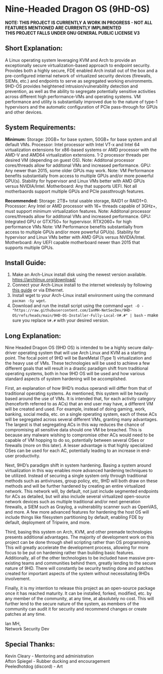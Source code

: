 # Nine-Headed Dragon OS (9HD-OS)

**NOTE: THIS PROJECT IS CURRENTLY A WORK IN PROGRESS - NOT ALL FEATURES MENTIONED ARE CURRENTLY IMPLIMENTED**  
**THIS PROJECT FALLS UNDER GNU GENERAL PUBLIC LICENSE V3**

## Short Explanation:
A Linux operating system leveraging KVM and Arch to provide an exceptionally secure virtualization-based approach to endpoint security. Provides both a highly secure, FDE enabled Arch install out of the box and a pre-configured internal network of virtualized security devices (firewalls, SIEMs, etc.) and endpoints to serve as segregated working environments. 9HD-OS provides heightened intrusion/vulnerability detection and prevention, as well as the ability to segregate potentially sensitive activities across different high performance-VMs and operating systems. VM performance and utility is substantially improved due to the nature of type-1 hypervisors and the automatic configuration of PCIe pass-through for GPUs and other devices.

## System Requirements:
**Minimum:**
Storage: 20GB+ for base system, 50GB+ for base system and all default VMs.
Processor: Intel processor with Intel VT-x and Intel 64 virtualization extensions for x86-based systems or AMD processor with the AMD-V and AMD64 virtualization extensions. 1-2 processor threads per desired VM (depending on guest OS).
    Note: Additonal processor cores/threads allow for additonal VMs and increased performance.
GPU: Any newer than 2015, some older GPUs may work.
    Note: VM Performance benefits substantially from access to multiple GPUs and/or more powerful GPU(s). Stability for hypervisor and Linux VMs better with AMD GPUs versus NVIDIA/Intel.
Motherboard: Any that supports UEFI. Not all motherbaords support multiple GPUs and PCIe passthrough features.

**Recommended:**
Storage: 2TB+ total usable storage, RAID1 or RAID1+0.
Processor: Any Intel or AMD processor with 16+ threads capable of 3GHz+, must support minimum virtualization features.
    Note: Additonal processor cores/threads allow for additonal VMs and increased performance.
GPU: Integrated GPU or GTX750+ for hypervisor. RTX2060+ for high performance VMs
    Note: VM Performance benefits substantially from access to multiple GPUs and/or more powerful GPU(s). Stability for hypervisor and Linux VMs better with AMD GPUs versus NVIDIA/Intel.
Motherboard: Any UEFI capable motherboard newer than 2015 that supports multiple GPUs.

## Install Guide:
1. Make an Arch-Linux install disk using the newest version available. https://archlinux.org/download/  
2. Connect your Arch-Linux install to the internet wirelessly by following [this guide](https://wiki.archlinux.org/title/Network_configuration) or via Ethernet.  
3. Install wget to your Arch-Linux install environment using the command `pacman -Sy wget`.  
4. Download and run the install script using the command `wget -O - "https://raw.githubusercontent.com/IanMH-NetSecDev/9HD-OS/refs/heads/main/9HD-OS-Installer-Fully-Local-V#.#" | bash` - make sure you replace `V#.#` with your desired version.  

## Long Explanation:
Nine Headed Dragon OS (9HD OS) is intended to be a highly secure daily-driver operating system that will use Arch Linux and KVM as a starting point. The focal point of 9HD will be BareMetal (Type 1) virtualization and the heavy use of VMs. These technologies will be used to achieve a few different goals that will result in a drastic paradigm shift from traditional operating systems, both in how 9HD OS will be used and how various standard aspects of system hardening will be accomplished.  

First, an explanation of how 9HD’s modus operandi will differ from that of traditional operating systems. As mentioned, this system will be heavily based around the use of VMs. It is intended that, for each activity category (henceforth referred to as ACs) that an end user may have, a different VM will be created and used. For example, instead of doing gaming, work, banking, social media, etc. on a single operating system, each of these ACs will be segregated across several different VMs, granting many advantages. The largest is that segregating ACs in this way reduces the chance of compromising all sensitive data should one VM be breached. This is because any malware wishing to compromise other ACs would need to be capable of VM hopping to do so, potentially between several OSes or firewalls (more on this later). A lesser advantage is that highly specialized OSes can be used for each AC, potentially leading to an increase in end-user productivity.  

Next, 9HD’s paradigm shift in system hardening. Basing a system around virtualization in this way enables more advanced hardening techniques to be utilized. Instead of securing a single system only through traditional methods such as antiviruses, group policy, etc, 9HD will both draw on these methods and will be further hardened by creating an entire virtualized network. This network will, by default, not just include segmented endpoints for ACs as detailed, but will also include several virtualized open-source network devices such as multiple traditional and/or next generation firewalls, a SIEM such as Graylog, a vulnerability scanner such as OpenVAS, and more. A few more advanced features for hardening the host OS will include things like filesystem partitioning by default, enabling FDE by default, deployment of Tripwire, and more.  

Third, basing this system on Arch, KVM, and other premade technologies presents additional advantages. The majority of development work on this project can be done through shell scripting rather than OS programming. This will greatly accelerate the development process, allowing for more focus to be put on hardening rather than building basic features. Additionally, all of the other technologies to be included have massive pre-existing teams and communities behind them, greatly lending to the secure nature of 9HD. There will constantly be security testing done and patches created for important aspects of the system without necessitating 9HDs involvement.  

Finally, it is my intention to release this project as an open-source package once it has reached maturity. It can be installed, forked, modified, etc. by any member of the community, at any time, at absolutely no cost. This will further lend to the secure nature of the system, as members of the community can audit it for security and recommend changes or create patches at any time.  

Ian MH,  
Network Security Dev

## Special Thanks:
Kevin Cleary - Mentoring and administration  
Afton Spiegel - Rubber ducking and encouragement  
Peeledhotdog (discord) - Art  

